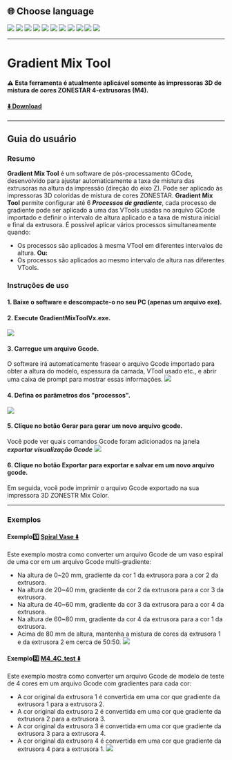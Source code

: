 
## <a id="choose-language">:globe_with_meridians: Choose language </a>
[![](../../lanpic/EN.png)](./readme.md)
[![](../../lanpic/ES.png)](./readme-es.md)
[![](../../lanpic/PT.png)](./readme-pt.md)
[![](../../lanpic/FR.png)](./readme-fr.md)
[![](../../lanpic/DE.png)](./readme-de.md)
[![](../../lanpic/IT.png)](./readme-it.md)
[![](../../lanpic/RU.png)](./readme-ru.md)
[![](../../lanpic/JP.png)](./readme-jp.md)
[![](../../lanpic/KR.png)](./readme-kr.md)
[![](../../lanpic/SA.png)](./readme-ar.md)
[![](../../lanpic/CN.png)](./readme-cn.md)

----
# Gradient Mix Tool
#### :warning: Esta ferramenta é atualmente aplicável somente às impressoras 3D de mistura de cores ZONESTAR 4-extrusoras (M4).
#### [:arrow_down: Download](https://github.com/ZONESTAR3D/Slicing-Guide/releases/tag/gmt-v1.2) 

----
## Guia do usuário
### Resumo
**Gradient Mix Tool** é um software de pós-processamento GCode, desenvolvido para ajustar automaticamente a taxa de mistura das extrusoras na altura da impressão (direção do eixo Z). Pode ser aplicado às impressoras 3D coloridas de mistura de cores ZONESTAR.
**Gradient Mix Tool** permite configurar até 6 ***Processos de gradiente***, cada processo de gradiente pode ser aplicado a uma das VTools usadas no arquivo GCode importado e definir o intervalo de altura aplicado e a taxa de mistura inicial e final da extrusora. É possível aplicar vários processos simultaneamente quando:
- Os processos são aplicados à mesma VTool em diferentes intervalos de altura.
**Ou:**
- Os processos são aplicados ao mesmo intervalo de altura nas diferentes VTools.
### Instruções de uso
#### 1. Baixe o software e descompacte-o no seu PC (apenas um arquivo exe).
#### 2. Execute GradientMixToolVx.exe.
![](1.jpg)
#### 3. Carregue um arquivo Gcode.
O software irá automaticamente frasear o arquivo Gcode importado para obter a altura do modelo, espessura da camada, VTool usado etc., e abrir uma caixa de prompt para mostrar essas informações.
![](2.jpg)
#### 4. Defina os parâmetros dos "processos".
![](3.jpg)
#### 5. Clique no botão Gerar para gerar um novo arquivo gcode.
Você pode ver quais comandos Gcode foram adicionados na janela ***exportar visualização Gcode***
![](4.jpg)
#### 6. Clique no botão Exportar para exportar e salvar em um novo arquivo gcode.
Em seguida, você pode imprimir o arquivo Gcode exportado na sua impressora 3D ZONESTR Mix Color.

----
### Exemplos
#### Exemplo:one: [Spiral Vase :arrow_down:](./SpiralVase.zip)
Este exemplo mostra como converter um arquivo Gcode de um vaso espiral de uma cor em um arquivo Gcode multi-gradiente:
- Na altura de 0~20 mm, gradiente da cor 1 da extrusora para a cor 2 da extrusora.
- Na altura de 20~40 mm, gradiente da cor 2 da extrusora para a cor 3 da extrusora.
- Na altura de 40~60 mm, gradiente da cor 3 da extrusora para a cor 4 da extrusora.
- Na altura de 60~80 mm, gradiente da cor 4 da extrusora para a cor 1 da extrusora.
- Acima de 80 mm de altura, mantenha a mistura de cores da extrusora 1 e da extrusora 2 em cerca de 50:50.
![](./SpiralVase.jpg)
#### Exemplo:two: [M4_4C_test :arrow_down:](./M4_4C_test.zip)
Este exemplo mostra como converter um arquivo Gcode de modelo de teste de 4 cores em um arquivo Gcode com gradientes para cada cor:
- A cor original da extrusora 1 é convertida em uma cor que gradiente da extrusora 1 para a extrusora 2.
- A cor original da extrusora 2 é convertida em uma cor que gradiente da extrusora 2 para a extrusora 3.
- A cor original da extrusora 3 é convertida em uma cor que gradiente da extrusora 3 para a extrusora 4.
- A cor original da extrusora 4 é convertida em uma cor que gradiente da extrusora 4 para a extrusora 1.
![](./M4-4C-Test.jpg)